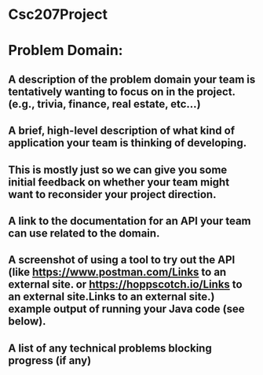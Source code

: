 # Csc207Project

# Problem Domain:
A description of the problem domain your team is tentatively wanting to focus on in the project. (e.g., trivia, finance, real estate, etc…)
- 
A brief, high-level description of what kind of application your team is thinking of developing.
- 
This is mostly just so we can give you some initial feedback on whether your team might want to reconsider your project direction.
- 
A link to the documentation for an API your team can use related to the domain.
- 
A screenshot of using a tool to try out the API (like https://www.postman.com/Links to an external site. or https://hoppscotch.io/Links to an external site.Links to an external site.)
example output of running your Java code (see below).
- 
A list of any technical problems blocking progress (if any)
- 
